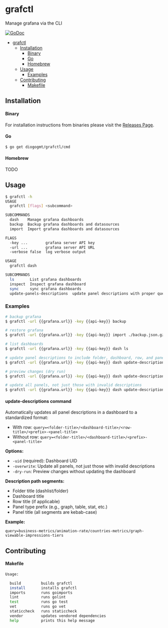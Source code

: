 # grafctl
Manage grafana via the CLI

[![GoDoc](https://img.shields.io/badge/godoc-reference-5272B4.svg?style=for-the-badge)](https://godoc.org/github.com/diogogmt/grafctl)


- [grafctl](#grafctl)
  - [Installation](#installation)
      - [Binary](#binary)
      - [Go](#go)
      - [Homebrew](#homebrew)
  - [Usage](#usage)
    - [Examples](#examples)
  - [Contributing](#contributing)
      - [Makefile](#makefile)

## Installation

#### Binary

For installation instructions from binaries please visit the [Releases Page](https://diogogmt/grafctl/releases).

#### Go

```bash
$ go get diogogmt/grafctl/cmd
```

#### Homebrew

TODO

## Usage

```bash
$ grafctl -h
USAGE
  grafctl [flags] <subcommand>

SUBCOMMANDS
  dash    Manage grafana dashboards
  backup  Backup grafana dashboards and datasources
  import  Import grafana dashboards and datasources

FLAGS
  -key ...        grafana server API key
  -url ...        grafana server API URL
  -verbose false  log verbose output
```

```bash
USAGE
  grafctl dash

SUBCOMMANDS
  ls       List grafana dashboards
  inspect  Inspect grafana dashboard
  sync     sync grafana dashboards
  update-panels-descriptions  update panel descriptions with proper query paths
```

### Examples

```bash
# backup grafana
$ grafctl -url {{grafana.url}} -key {{api-key}} backup

# restore grafana
$ grafctl -url {{grafana.url}} -key {{api-key}} import ./backup.json.gz

# list dashboards
$ grafctl -url {{grafana.url}} -key {{api-key}} dash ls

# update panel descriptions to include folder, dashboard, row, and panel info
$ grafctl -url {{grafana.url}} -key {{api-key}} dash update-descriptions -uid {{dashboard-uid}}

# preview changes (dry run)
$ grafctl -url {{grafana.url}} -key {{api-key}} dash update-descriptions -uid {{dashboard-uid}} -dry-run

# update all panels, not just those with invalid descriptions
$ grafctl -url {{grafana.url}} -key {{api-key}} dash update-descriptions -uid {{dashboard-uid}} -overwrite
```

#### update-descriptions command

Automatically updates all panel descriptions in a dashboard to a standardized format:

- With row: `query=<folder-title>/<dashboard-title>/<row-title>/<prefix>-<panel-title>`
- Without row: `query=<folder-title>/<dashboard-title>/<prefix>-<panel-title>`

**Options:**
- `-uid` (required): Dashboard UID
- `-overwrite`: Update all panels, not just those with invalid descriptions
- `-dry-run`: Preview changes without updating the dashboard

**Description path segments:**
- Folder title (dashlist/folder)
- Dashboard title
- Row title (if applicable)
- Panel type prefix (e.g., graph, table, stat, etc.)
- Panel title (all segments are kebab-case)

**Example:**
```
query=business-metrics/animation-rate/countries-metrics/graph-viewable-impressions-tiers
```

## Contributing

#### Makefile

```bash
Usage:

  build         builds grafctl
  install       installs grafctl
  imports       runs goimports
  lint          runs golint
  test          runs go test
  vet           runs go vet
  staticcheck   runs staticcheck
  vendor        updates vendored dependencies
  help          prints this help message
```